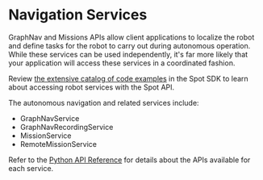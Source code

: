 <!--
Copyright (c) 2021 Boston Dynamics, Inc.  All rights reserved.

Downloading, reproducing, distributing or otherwise using the SDK Software
is subject to the terms and conditions of the Boston Dynamics Software
Development Kit License (20191101-BDSDK-SL).
-->

# Navigation Services

GraphNav and Missions APIs allow client applications to localize the robot and define tasks for the robot to carry out during autonomous operation. While these services can be used independently, it's far more likely that your application will access these services in a coordinated fashion.

Review [the extensive catalog of code examples](../../../python/examples/README.md) in the Spot SDK to learn about accessing robot services with the Spot API.

The autonomous navigation and related services include:


*   GraphNavService
*   GraphNavRecordingService
*   MissionService
*   RemoteMissionService


 Refer to the [Python API Reference](../../../protos/bosdyn/api/README.md) for details about the APIs available for each service.


 <!--- image and page reference link definitions --->
 [autonomous-top]: Readme.md "Spot SDK: Autonomy, GraphNav, and Missions"
 [code-examples]: autonomous_navigation_code_examples.md "Autonomous navigation code examples"
 [components]: components_of_autonomous_navigation.md "Components of autonomous navigation"
 [typical]: typical_autonomous_navigation_use_case.md "Typical autonomous navigation use cases"
 [autonomous-services]: autonomous_navigation_services.md "Autonomous navigation services"
 [service]: graphnav_service.md "GraphNav service"
 [map-structure]: graphnav_map_structure.md "GraphNav map structure"
 [initialization]: initialization.md "Initialization"
 [localization]: localization.md "Localization"
 [locomotion]: graphnav_and_robot_locomotion.md "GraphNav and robot locomotion"
 [missions]: missions_service.md "Missions service"
